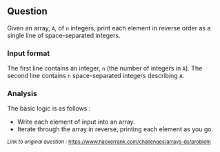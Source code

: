 ## Question

Given an array, `A`, of `n` integers, print each element in reverse order as a single line of space-separated integers.

### Input format

The first line contains an integer, `n` (the number of integers in `A`). 
The second line contains `n` space-separated integers describing `A`.

### Analysis

The basic logic is as follows :
- Write each element of input into an array.
- Iterate through the array in reverse, printing each element as you go.


<sub> _Link to original question :_ https://www.hackerrank.com/challenges/arrays-ds/problem </sub>
